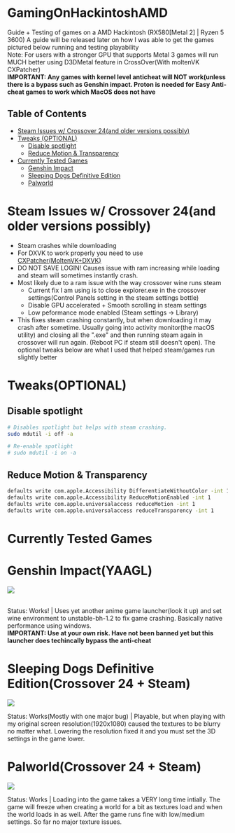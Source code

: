 # GamingOnHackintoshAMD
Guide + Testing of games on a AMD Hackintosh (RX580[Metal 2] | Ryzen 5 3600)
A guide will be released later on how I was able to get the games pictured below running and testing playability
<br>Note: For users with a stronger GPU that supports Metal 3 games will run MUCH better using D3DMetal feature in CrossOver(With moltenVK CXPatcher)</br>
**IMPORTANT: Any games with kernel level anticheat will NOT work(unless there is a bypass such as Genshin impact. Proton is needed for Easy Anti-cheat games to work which MacOS does not have**

## Table of Contents
- [Steam Issues w/ Crossover 24(and older versions possibly)](#steam-issues-w-crossover-24and-older-versions-possibly)
- [Tweaks (OPTIONAL)](#tweaks-optional)
  - [Disable spotlight](#disable-spotlight)
  - [Reduce Motion & Transparency](#reduce-motion--transparency)
- [Currently Tested Games](#currently-tested-games)
  - [Genshin Impact](#genshin-impact)
  - [Sleeping Dogs Definitive Edition](#sleeping-dogs-definitive-edition)
  - [Palworld](#palworld)

# Steam Issues w/ Crossover 24(and older versions possibly)
- Steam crashes while downloading
- For DXVK to work properly you need to use [CXPatcher(MoltenVK+DXVK)](https://github.com/italomandara/CXPatcher "CXPatcher(MoltenVK+DXVK)")
- DO NOT SAVE LOGIN! Causes issue with ram increasing while loading and steam will sometimes instantly crash.
- Most likely due to a ram issue with the way crossover wine runs steam
  - Current fix I am using is to close explorer.exe in the crossover settings(Control Panels setting in the steam settings bottle)
  - Disable GPU accelerated + Smooth scrolling in steam settings
  - Low peformance mode enabled (Steam settings -> Library)
- This fixes steam crashing constantly, but when downloading it may crash after sometime. Usually going into activity monitor(the macOS utility) and closing all the ".exe" and then running steam again in crossover will run again. (Reboot PC if steam still doesn't open). The optional tweaks below are what I used that helped steam/games run slightly better

# Tweaks(OPTIONAL)

## Disable spotlight

```bash
# Disables spotlight but helps with steam crashing.
sudo mdutil -i off -a

# Re-enable spotlight
# sudo mdutil -i on -a
```
  
## Reduce Motion & Transparency

```bash
defaults write com.apple.Accessibility DifferentiateWithoutColor -int 1
defaults write com.apple.Accessibility ReduceMotionEnabled -int 1
defaults write com.apple.universalaccess reduceMotion -int 1
defaults write com.apple.universalaccess reduceTransparency -int 1
```


# Currently Tested Games

# Genshin Impact(YAAGL)

![](http://i.epvpimg.com/339jcab.jpg)

<br>Status: Works! | Uses yet another anime game launcher(look it up) and set wine environment to unstable-bh-1.2 to fix game crashing. Basically native performance using windows.</br>
**IMPORTANT: Use at your own risk. Have not been banned yet but this launcher does techincally bypass the anti-cheat**

# Sleeping Dogs Definitive Edition(Crossover 24 + Steam)

![](http://i.epvpimg.com/DEddaab.jpg)

Status: Works(Mostly with one major bug) | Playable, but when playing with my original screen resolution(1920x1080) caused the textures to be blurry no matter what. Lowering the resolution fixed it and you must set the 3D settings in the game lower. 


# Palworld(Crossover 24 + Steam)

![](http://i.epvpimg.com/RPVEeab.jpg)

Status: Works | Loading into the game takes a VERY long time intially. The game will freeze when creating a world for a bit as textures load and when the world loads in as well. After the game runs fine with low/medium settings. So far no major texture issues.

